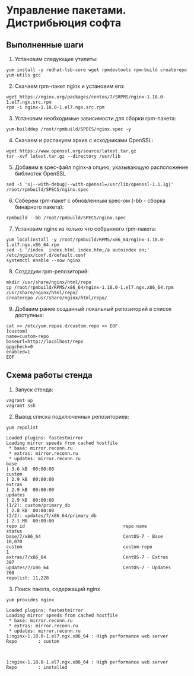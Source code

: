 # Управление пакетами. Дистрибьюция софта 
## Выполненные шаги
1. Установим следующие утилиты: 
``` 
yum install -y redhat-lsb-core wget rpmdevtools rpm-build createrepo yum-utils gcc
```
2. Скачаем rpm-пакет nginx и установим его:
```
wget https://nginx.org/packages/centos/7/SRPMS/nginx-1.18.0-1.el7.ngx.src.rpm
rpm -i nginx-1.18.0-1.el7.ngx.src.rpm
```
3. Установим необходимые зависимости для сборки rpm-пакета:
```
yum-builddep /root/rpmbuild/SPECS/nginx.spec -y
```
4. Скачаем и распакуем архив с исходниками OpenSSL:
```
wget https://www.openssl.org/source/latest.tar.gz
tar -xvf latest.tar.gz --directory /usr/lib
```
5. Добавим в spec-файл nginx-a опцию, указывающую расположение библиотек OpenSSL
```
sed -i 's|--with-debug|--with-openssl=/usr/lib/openssl-1.1.1g|' /root/rpmbuild/SPECS/nginx.spec
```
6. Соберем rpm-пакет с обновленным spec-ом (-bb - сборка бинарного пакета):
```
rpmbuild --bb /root/rpmbuild/SPECS/nginx.spec
```
7. Установим nginx из только что собранного rpm-пакета:
```
yum localinstall -y /root/rpmbuild/RPMS/x86_64/nginx-1.18.0-1.el7.ngx.x86_64.rpm 
sed -i '/index  index.html index.htm;/a autoindex on;' /etc/nginx/conf.d/default.conf
systemctl enable --now nginx
```
8. Создадим rpm-репозиторий:
```
mkdir /usr/share/nginx/html/repo
cp /root/rpmbuild/RPMS/x86_64/nginx-1.18.0-1.el7.ngx.x86_64.rpm /usr/share/nginx/html/repo/
createrepo /usr/share/nginx/html/repo/
```
9. Добавим ранее созданный локальный репозиторий в список доступных:
```
cat >> /etc/yum.repos.d/custom.repo << EOF
[custom]
name=custom-repo
baseurl=http://localhost/repo
gpgcheck=0
enabled=1
EOF
```
## Схема работы стенда

1. Запуск стенда:
```
vagrant up
vagrant ssh
```
2. Вывод списка подключенных репозиториев:
```
yum repolist
```

```
Loaded plugins: fastestmirror
Loading mirror speeds from cached hostfile
 * base: mirror.reconn.ru
 * extras: mirror.reconn.ru
 * updates: mirror.reconn.ru
base                                                                     | 3.6 kB  00:00:00     
custom                                                                   | 2.9 kB  00:00:00     
extras                                                                   | 2.9 kB  00:00:00     
updates                                                                  | 2.9 kB  00:00:00     
(1/2): custom/primary_db                                                 | 2.8 kB  00:00:00     
(2/2): updates/7/x86_64/primary_db                                       | 2.1 MB  00:00:00     
repo id                                     repo name                                     status
base/7/x86_64                               CentOS-7 - Base                               10,070
custom                                      custom-repo                                        1
extras/7/x86_64                             CentOS-7 - Extras                                397
updates/7/x86_64                            CentOS-7 - Updates                               760
repolist: 11,228
```
3. Поиск пакета, содержащий nginx
```
yum provides nginx
```
```
Loaded plugins: fastestmirror
Loading mirror speeds from cached hostfile
 * base: mirror.reconn.ru
 * extras: mirror.reconn.ru
 * updates: mirror.reconn.ru
1:nginx-1.18.0-1.el7.ngx.x86_64 : High performance web server
Repo        : custom



1:nginx-1.18.0-1.el7.ngx.x86_64 : High performance web server
Repo        : installed




```
